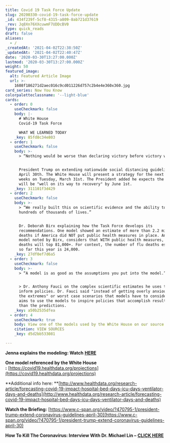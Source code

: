 ```yaml
---
title: Covid 19 Task Force Update
slug: 20200330-covid-19-task-force-update
_id: 434f239f-5cf8-4315-a809-8ab721d37619
_rev: Jq8Xn76XXcuwmF7UDDcBV0
type: quick_reads
draft: false
aliases:
  - /
_createdAt: '2021-04-02T22:38:50Z'
_updatedAt: '2021-04-02T22:40:47Z'
date: '2020-03-30T13:27:00.000Z'
lastmod: '2020-03-30T13:27:00.000Z'
weight: 50
featured_image:
  alt: Featured Article Image
  url: >-
    1608f186271d2aec016c9cd011226d757c2b4e4e360x360.jpg
card_series: Now You Know
colorpaletteclassname: '--light-blue'
cards:
  - order: 0
    useCheckmark: false
    body: |-
      # White House  
      Covid-19 Task Force

      WHAT WE LEARNED TODAY
    _key: 85fd8c34e803
  - order: 1
    useCheckmark: false
    body: >-
      > “Nothing would be worse than declaring victory before victory was won.”


      President Trump on extending nationwide social distancing guidelines to
      April 30th. The White House will present a strategy for the next several
      weeks on Tuesday, March 31st. The President added he expects the country
      will be "well on its way to recovery" by June 1st.
    _key: 311101f3d429
  - order: 2
    useCheckmark: false
    body: >-
      > “We really built this on scientific evidence and the ability to save
      hundreds of thousands of lives.”


      Dr. Deborah Birx explaining how the Task Force develops its
      recommendations. One model showed an estimate of more than 2.2 million
      deaths if America did NOT put public health measures in place. Another
      model noted by Birx, considers that WITH public health measures, est.
      deaths will top 81,000+. For context, the number of flu deaths estimated
      so far this year is 24,000.
    _key: 27df0ef7d6a5
  - order: 3
    useCheckmark: false
    body: >-
      > “A model is as good as the assumptions you put into the model.”


      > Dr. Anthony Fauci on the complex scientific estimates he uses to help
      inform policies. Dr. Fauci said "instead of getting overly anxious about
      the extremes" or worst case scenarios that models have to consider, he
      aims to use the models to inspire policies that accomplish results better
      than the predictions.
    _key: a50b2535dfea
  - order: 4
    useCheckmark: true
    body: View one of the models used by the White House on our source page.
    citation: VIEW SOURCES
    _key: d5d2bb533081

---
```

**Jenna explains the modeling: Watch** [**HERE**](https://smarthernews.com/article/quick-video-on-the-kind-of-modeling-informing-the-policy-makers-in-washington-d-c/)

**One model referenced by the White House :** [https://covid19.healthdata.org/projections](https://covid19.healthdata.org/projections)

**Additional info here: **[http://www.healthdata.org/research-article/forecasting-covid-19-impact-hospital-bed-days-icu-days-ventilator-days-and-deaths](http://www.healthdata.org/research-article/forecasting-covid-19-impact-hospital-bed-days-icu-days-ventilator-days-and-deaths)

**Watch the Briefing:** [https://www.c-span.org/video/?470795-1/president-trump-extend-coronavirus-guidelines-april-30](https://www.c-span.org/video/?470795-1/president-trump-extend-coronavirus-guidelines-april-30)

**How To Kill The Coronavirus: Interview With Dr. Michael Lin –** [**CLICK HERE**](https://smarthernews.com/article/how-to-kill-the-new-coronavirus/)